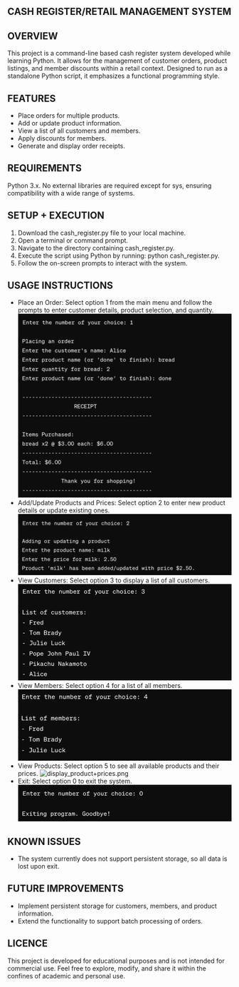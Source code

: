 ## CASH REGISTER/RETAIL MANAGEMENT SYSTEM 

## OVERVIEW
This project is a command-line based cash register system developed while learning Python. It allows for the management of customer orders, product listings, and member discounts within a retail context. Designed to run as a standalone Python script, it emphasizes a functional programming style.

## FEATURES
- Place orders for multiple products.
- Add or update product information.
- View a list of all customers and members.
- Apply discounts for members.
- Generate and display order receipts.

## REQUIREMENTS
Python 3.x. No external libraries are required except for sys, ensuring compatibility with a wide range of systems.

## SETUP + EXECUTION
1. Download the cash_register.py file to your local machine.
2. Open a terminal or command prompt.
3. Navigate to the directory containing cash_register.py.
4. Execute the script using Python by running: python cash_register.py.
5. Follow the on-screen prompts to interact with the system.

## USAGE INSTRUCTIONS
- Place an Order: Select option 1 from the main menu and follow the prompts to enter customer details, product selection, and quantity.
![place_order.png](images/place_order.png)
- Add/Update Products and Prices: Select option 2 to enter new product details or update existing ones.
![add_update_product.png](images/add_update_product.png)
- View Customers: Select option 3 to display a list of all customers.
![display_existing_customers.png](images/display_existing_customers.png)
- View Members: Select option 4 for a list of all members.
![display_members.png](images/display_members.png)
- View Products: Select option 5 to see all available products and their prices.
![display_product+prices.png](images/display_products+prices.png.png)
- Exit: Select option 0 to exit the system.
![exiting_program.png](images/exiting_program.png)

## KNOWN ISSUES
- The system currently does not support persistent storage, so all data is lost upon exit.

## FUTURE IMPROVEMENTS
- Implement persistent storage for customers, members, and product information.
- Extend the functionality to support batch processing of orders.

## LICENCE
This project is developed for educational purposes and is not intended for commercial use. Feel free to explore, modify, and share it within the confines of academic and personal use.

